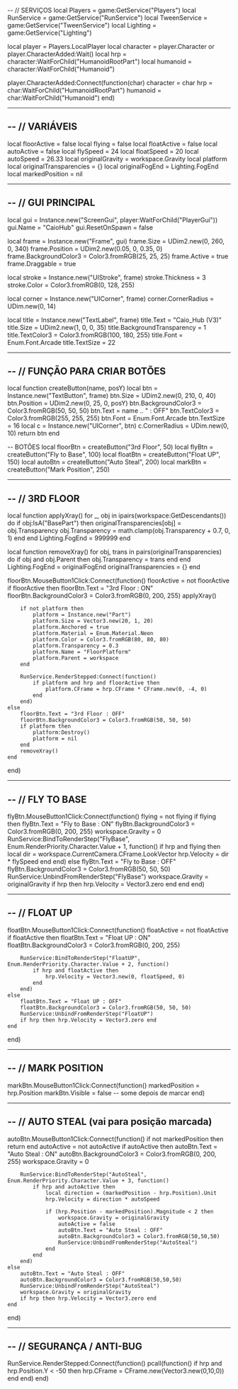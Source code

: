 -- // SERVIÇOS
local Players = game:GetService("Players")
local RunService = game:GetService("RunService")
local TweenService = game:GetService("TweenService")
local Lighting = game:GetService("Lighting")

local player = Players.LocalPlayer
local character = player.Character or player.CharacterAdded:Wait()
local hrp = character:WaitForChild("HumanoidRootPart")
local humanoid = character:WaitForChild("Humanoid")

player.CharacterAdded:Connect(function(char)
	character = char
	hrp = char:WaitForChild("HumanoidRootPart")
	humanoid = char:WaitForChild("Humanoid")
end)

-------------------------------------------------
-- // VARIÁVEIS
-------------------------------------------------
local floorActive = false
local flying = false
local floatActive = false
local autoActive = false
local flySpeed = 24
local floatSpeed = 20
local autoSpeed = 26.33
local originalGravity = workspace.Gravity
local platform
local originalTransparencies = {}
local originalFogEnd = Lighting.FogEnd
local markedPosition = nil

-------------------------------------------------
-- // GUI PRINCIPAL
-------------------------------------------------
local gui = Instance.new("ScreenGui", player:WaitForChild("PlayerGui"))
gui.Name = "CaioHub"
gui.ResetOnSpawn = false

local frame = Instance.new("Frame", gui)
frame.Size = UDim2.new(0, 260, 0, 340)
frame.Position = UDim2.new(0.05, 0, 0.35, 0)
frame.BackgroundColor3 = Color3.fromRGB(25, 25, 25)
frame.Active = true
frame.Draggable = true

local stroke = Instance.new("UIStroke", frame)
stroke.Thickness = 3
stroke.Color = Color3.fromRGB(0, 128, 255)

local corner = Instance.new("UICorner", frame)
corner.CornerRadius = UDim.new(0, 14)

local title = Instance.new("TextLabel", frame)
title.Text = "Caio_Hub (V3)"
title.Size = UDim2.new(1, 0, 0, 35)
title.BackgroundTransparency = 1
title.TextColor3 = Color3.fromRGB(100, 180, 255)
title.Font = Enum.Font.Arcade
title.TextSize = 22

-------------------------------------------------
-- // FUNÇÃO PARA CRIAR BOTÕES
-------------------------------------------------
local function createButton(name, posY)
	local btn = Instance.new("TextButton", frame)
	btn.Size = UDim2.new(0, 210, 0, 40)
	btn.Position = UDim2.new(0, 25, 0, posY)
	btn.BackgroundColor3 = Color3.fromRGB(50, 50, 50)
	btn.Text = name .. " : OFF"
	btn.TextColor3 = Color3.fromRGB(255, 255, 255)
	btn.Font = Enum.Font.Arcade
	btn.TextSize = 16
	local c = Instance.new("UICorner", btn)
	c.CornerRadius = UDim.new(0, 10)
	return btn
end

-- BOTÕES
local floorBtn = createButton("3rd Floor", 50)
local flyBtn = createButton("Fly to Base", 100)
local floatBtn = createButton("Float UP", 150)
local autoBtn = createButton("Auto Steal", 200)
local markBtn = createButton("Mark Position", 250)

-------------------------------------------------
-- // 3RD FLOOR
-------------------------------------------------
local function applyXray()
	for _, obj in ipairs(workspace:GetDescendants()) do
		if obj:IsA("BasePart") then
			originalTransparencies[obj] = obj.Transparency
			obj.Transparency = math.clamp(obj.Transparency + 0.7, 0, 1)
		end
	end
	Lighting.FogEnd = 999999
end

local function removeXray()
	for obj, trans in pairs(originalTransparencies) do
		if obj and obj.Parent then
			obj.Transparency = trans
		end
	end
	Lighting.FogEnd = originalFogEnd
	originalTransparencies = {}
end

floorBtn.MouseButton1Click:Connect(function()
	floorActive = not floorActive
	if floorActive then
		floorBtn.Text = "3rd Floor : ON"
		floorBtn.BackgroundColor3 = Color3.fromRGB(0, 200, 255)
		applyXray()

		if not platform then
			platform = Instance.new("Part")
			platform.Size = Vector3.new(20, 1, 20)
			platform.Anchored = true
			platform.Material = Enum.Material.Neon
			platform.Color = Color3.fromRGB(80, 80, 80)
			platform.Transparency = 0.3
			platform.Name = "FloorPlatform"
			platform.Parent = workspace
		end

		RunService.RenderStepped:Connect(function()
			if platform and hrp and floorActive then
				platform.CFrame = hrp.CFrame * CFrame.new(0, -4, 0)
			end
		end)
	else
		floorBtn.Text = "3rd Floor : OFF"
		floorBtn.BackgroundColor3 = Color3.fromRGB(50, 50, 50)
		if platform then
			platform:Destroy()
			platform = nil
		end
		removeXray()
	end
end)

-------------------------------------------------
-- // FLY TO BASE
-------------------------------------------------
flyBtn.MouseButton1Click:Connect(function()
	flying = not flying
	if flying then
		flyBtn.Text = "Fly to Base : ON"
		flyBtn.BackgroundColor3 = Color3.fromRGB(0, 200, 255)
		workspace.Gravity = 0
		RunService:BindToRenderStep("FlyBase", Enum.RenderPriority.Character.Value + 1, function()
			if hrp and flying then
				local dir = workspace.CurrentCamera.CFrame.LookVector
				hrp.Velocity = dir * flySpeed
			end
		end)
	else
		flyBtn.Text = "Fly to Base : OFF"
		flyBtn.BackgroundColor3 = Color3.fromRGB(50, 50, 50)
		RunService:UnbindFromRenderStep("FlyBase")
		workspace.Gravity = originalGravity
		if hrp then hrp.Velocity = Vector3.zero end
	end
end)

-------------------------------------------------
-- // FLOAT UP
-------------------------------------------------
floatBtn.MouseButton1Click:Connect(function()
	floatActive = not floatActive
	if floatActive then
		floatBtn.Text = "Float UP : ON"
		floatBtn.BackgroundColor3 = Color3.fromRGB(0, 200, 255)

		RunService:BindToRenderStep("FloatUP", Enum.RenderPriority.Character.Value + 2, function()
			if hrp and floatActive then
				hrp.Velocity = Vector3.new(0, floatSpeed, 0)
			end
		end)
	else
		floatBtn.Text = "Float UP : OFF"
		floatBtn.BackgroundColor3 = Color3.fromRGB(50, 50, 50)
		RunService:UnbindFromRenderStep("FloatUP")
		if hrp then hrp.Velocity = Vector3.zero end
	end
end)

-------------------------------------------------
-- // MARK POSITION
-------------------------------------------------
markBtn.MouseButton1Click:Connect(function()
	markedPosition = hrp.Position
	markBtn.Visible = false -- some depois de marcar
end)

-------------------------------------------------
-- // AUTO STEAL (vai para posição marcada)
-------------------------------------------------
autoBtn.MouseButton1Click:Connect(function()
	if not markedPosition then return end
	autoActive = not autoActive
	if autoActive then
		autoBtn.Text = "Auto Steal : ON"
		autoBtn.BackgroundColor3 = Color3.fromRGB(0, 200, 255)
		workspace.Gravity = 0

		RunService:BindToRenderStep("AutoSteal", Enum.RenderPriority.Character.Value + 3, function()
			if hrp and autoActive then
				local direction = (markedPosition - hrp.Position).Unit
				hrp.Velocity = direction * autoSpeed

				if (hrp.Position - markedPosition).Magnitude < 2 then
					workspace.Gravity = originalGravity
					autoActive = false
					autoBtn.Text = "Auto Steal : OFF"
					autoBtn.BackgroundColor3 = Color3.fromRGB(50,50,50)
					RunService:UnbindFromRenderStep("AutoSteal")
				end
			end
		end)
	else
		autoBtn.Text = "Auto Steal : OFF"
		autoBtn.BackgroundColor3 = Color3.fromRGB(50,50,50)
		RunService:UnbindFromRenderStep("AutoSteal")
		workspace.Gravity = originalGravity
		if hrp then hrp.Velocity = Vector3.zero end
	end
end)

-------------------------------------------------
-- // SEGURANÇA / ANTI-BUG
-------------------------------------------------
RunService.RenderStepped:Connect(function()
	pcall(function()
		if hrp and hrp.Position.Y < -50 then
			hrp.CFrame = CFrame.new(Vector3.new(0,10,0))
		end
	end)
end)

